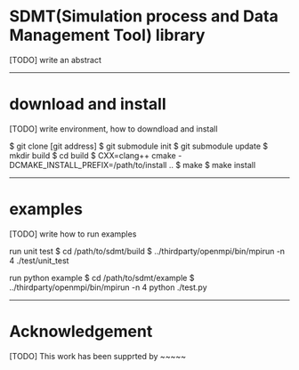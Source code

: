 SDMT(Simulation process and Data Management Tool) library
===
[TODO] write an abstract

---

download and install
===
[TODO] write environment, how to downdload and install

$ git clone [git address]
$ git submodule init
$ git submodule update
$ mkdir build
$ cd build
$ CXX=clang++ cmake -DCMAKE_INSTALL_PREFIX=/path/to/install ..
$ make
$ make install

---

examples
===
[TODO] write how to run examples

run unit test
$ cd /path/to/sdmt/build
$ ../thirdparty/openmpi/bin/mpirun -n 4 ./test/unit_test

run python example
$ cd /path/to/sdmt/example
$ ../thirdparty/openmpi/bin/mpirun -n 4 python ./test.py

---

Acknowledgement
===
[TODO] This work has been supprted by ~~~~~
